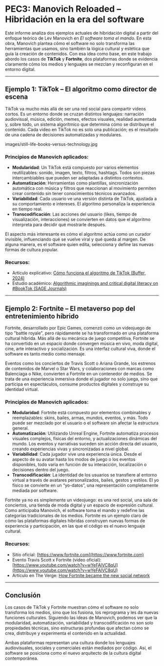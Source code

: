 # PEC3: Manovich Reloaded – Hibridación en la era del software

Este informe analiza dos ejemplos actuales de hibridación digital a partir del enfoque teórico de Lev Manovich en *El software toma el mando*. En esta obra, Manovich plantea cómo el software no solo transforma las herramientas que usamos, sino también la lógica cultural y estética que guía la creación de contenidos. Con esa idea como base, en este trabajo abordo los casos de **TikTok** y **Fortnite**, dos plataformas donde se evidencia claramente cómo los medios y lenguajes se mezclan y reconfiguran en el entorno digital.

---

## Ejemplo 1: TikTok – El algoritmo como director de escena

TikTok va mucho más allá de ser una red social para compartir videos cortos. Es un entorno donde se cruzan distintos lenguajes: narración audiovisual, música, edición, memes, efectos visuales, realidad aumentada y, sobre todo, un sistema algorítmico que determina cómo se distribuye el contenido. Cada video en TikTok no es solo una publicación; es el resultado de una cadena de decisiones automatizadas y modulares.

images/still-life-books-versus-technology.jpg

### Principios de Manovich aplicados:

- **Modularidad**: Un TikTok está compuesto por varios elementos reutilizables: sonido, imagen, texto, filtros, hashtags. Todos son piezas intercambiables que pueden ser adaptadas a distintos contextos.
- **Automatización**: Herramientas como plantillas, sincronización automática con música y filtros que reaccionan al movimiento permiten crear contenido sin tener conocimientos técnicos avanzados.
- **Variabilidad**: Cada usuario ve una versión distinta de TikTok, ajustada a su comportamiento e intereses. El algoritmo personaliza la experiencia en tiempo real.
- **Transcodificación**: Las acciones del usuario (likes, tiempo de visualización, interacciones) se convierten en datos que el algoritmo interpreta para decidir qué mostrarle después.

El aspecto más interesante es cómo el algoritmo actúa como un curador invisible, influenciando qué se vuelve viral y qué queda al margen. De alguna manera, es el software quien edita, selecciona y define las nuevas formas de cultura popular.

### Recursos:

- Artículo explicativo: [Cómo funciona el algoritmo de TikTok (Buffer, 2024)](https://buffer.com/resources/how-the-tiktok-algorithm-works/)
- Estudio académico: [Algorithmic imaginings and critical digital literacy on #BookTok (SAGE Journals)](https://journals.sagepub.com/doi/full/10.1177/20563051221100458)

---

## Ejemplo 2: Fortnite – El metaverso pop del entretenimiento híbrido

Fortnite, desarrollado por Epic Games, comenzó como un videojuego de tipo "battle royale", pero rápidamente se ha transformado en una plataforma cultural híbrida. Más allá de su mecánica de juego competitiva, Fortnite se ha convertido en un espacio donde convergen música en vivo, moda digital, cine, arte interactivo y socialización. Es una interfaz cultural viva, donde el software es tanto medio como mensaje.

Eventos como los conciertos de Travis Scott o Ariana Grande, los estrenos de contenidos de Marvel o Star Wars, y colaboraciones con marcas como Balenciaga o Nike, convierten a Fortnite en un contenedor de medios. Se trata de una experiencia inmersiva donde el jugador no solo juega, sino que participa en espectáculos, consume productos digitales y construye su identidad virtual.

### Principios de Manovich aplicados:

- **Modularidad**: Fortnite está compuesto por elementos combinables y reemplazables: skins, bailes, armas, mundos, eventos, y más. Todo puede ser mezclado por el usuario o el software sin afectar la estructura general.
- **Automatización**: Utilizando Unreal Engine, Fortnite automatiza procesos visuales complejos, físicas del entorno, y actualizaciones dinámicas del mundo. Los eventos y narrativas suceden sin acción directa del usuario, creando experiencias vivas y sincronizadas a nivel global.
- **Variabilidad**: Cada jugador vive una experiencia única. Desde el aspecto de su avatar hasta los modos de juego o los eventos disponibles, todo varía en función de su interacción, localización o decisiones dentro del juego.
- **Transcodificación**: La identidad de los usuarios se transfiere al entorno virtual a través de avatares personalizados, bailes, gestos y estilos. El yo físico se convierte en un “yo-datos”, una representación completamente mediada por software.

Fortnite ya no es simplemente un videojuego: es una red social, una sala de conciertos, una tienda de moda digital y un espacio de expresión cultural. Como anticipaba Manovich, el software toma el mando y redefine las categorías tradicionales de los medios. Fortnite es un ejemplo claro de cómo las plataformas digitales híbridas construyen nuevas formas de experiencia y participación, en las que el código es el nuevo lenguaje cultural.

### Recursos:

- Sitio oficial: [https://www.fortnite.com](https://www.fortnite.com)
- Evento Travis Scott x Fortnite (video oficial): [https://www.youtube.com/watch?v=wYeFAlVC8qU](https://www.youtube.com/watch?v=wYeFAlVC8qU)
- Artículo en The Verge: [How Fortnite became the new social network](https://www.theverge.com/2018/12/21/18152012/fortnite-was-2018s-most-important-social-network)

---

## Conclusión

Los casos de TikTok y Fortnite muestran cómo el software no solo transforma los medios, sino que los fusiona, los reprograma y les da nuevas funciones culturales. Siguiendo las ideas de Manovich, podemos ver que la modularidad, automatización, variabilidad y transcodificación no son solo propiedades técnicas, sino estructuras profundas que afectan cómo se crea, distribuye y experimenta el contenido en la actualidad.

Ambas plataformas representan una cultura donde los lenguajes audiovisuales, sociales y comerciales están mediados por código. Así, el software se posiciona como el nuevo arquitecto de la cultura digital contemporánea.

